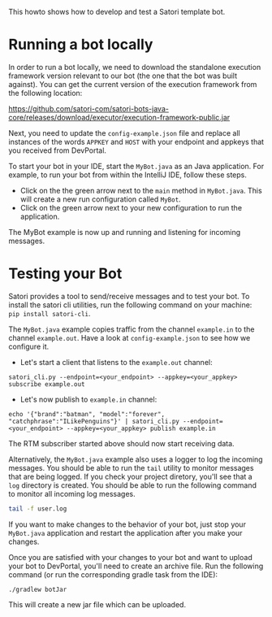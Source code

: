 This howto shows how to develop and test a Satori template bot.

# Running a bot locally


In order to run a bot locally, we need to download the standalone execution framework version relevant to our bot (the one that the bot was built against). You can get the current version of the execution framework from the following location:

https://github.com/satori-com/satori-bots-java-core/releases/download/executor/execution-framework-public.jar


Next, you need to update the `config-example.json` file and replace all instances of the words `APPKEY` and `HOST` 
with your endpoint and appkeys that you received from DevPortal.

To start your bot in your IDE, start the `MyBot.java` as an Java application.  For example, to run your bot from within the IntelliJ IDE,
follow these steps.

* Click on the the green arrow next to the `main` method in `MyBot.java`. This will create a new run configuration called `MyBot`.  
* Click on the green arrow next to your new configuration to run the application.
 
The MyBot example is now up and running and listening for incoming messages.  

# Testing your Bot
Satori provides a tool to send/receive messages and to test your bot. To install the satori cli utilities,
run the following command on your machine: `pip install satori-cli`.

The `MyBot.java` example copies traffic from the channel `example.in` to the channel `example.out`. Have a look at `config-example.json` to see how we configure it.

* Let's start a client that listens to the `example.out` channel:
```
satori_cli.py --endpoint=<your_endpoint> --appkey=<your_appkey> subscribe example.out
```

* Let's now publish to `example.in` channel:
```
echo '{"brand":"batman", "model":"forever", "catchphrase":"ILikePenguins"}' | satori_cli.py --endpoint=<your_endpoint> --appkey=<your_appkey> publish example.in
```

The RTM subscriber started above should now start receiving data.

Alternatively, the `MyBot.java` example also uses a logger to log the incoming messages.  You should be able to run the `tail` 
utility to monitor messages that are being logged.  If you check your project diretory, you'll see that a `log` directory is created.
You should be able to run the following command to monitor all incoming log messages.
```bash
tail -f user.log
```

If you want to make changes to the behavior of your bot, just stop your `MyBot.java` application and restart the application
after you make your changes.   

Once you are satisfied with your changes to your bot and want to upload your bot to DevPortal, 
you'll need to create an archive file.  Run the following command (or run the corresponding gradle task from the IDE):
```
./gradlew botJar
```
This will create a new jar file which can be uploaded.
